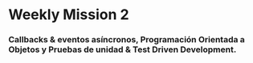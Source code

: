 # Weekly Mission 2

### Callbacks & eventos asíncronos, Programación Orientada a Objetos y Pruebas de unidad & Test Driven Development.
